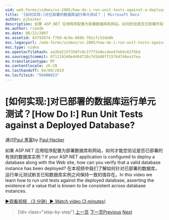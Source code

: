 ```yaml
---
uid: web-forms/videos/vs-2005/how-do-i-run-unit-tests-against-a-deployed-database
title: '[如何实现:]对已部署的数据库运行单元测试？ | Microsoft Docs'
author: pjhacker
description: 如果 ASP.NET 应用程序配置为部署数据库和网站，如何检验是否已部署的有效的数据库实例？...
ms.author: riande
ms.date: 08/22/2007
ms.assetid: 83792674-f769-4c9a-889b-701cfc52de8b
msc.legacyurl: /web-forms/videos/vs-2005/how-do-i-run-unit-tests-against-a-deployed-database
msc.type: video
ms.openlocfilehash: aa3bd215f358fc0c277f2e8ec4ee47eb9c62f5bd
ms.sourcegitcommit: 0f1119340e4464720cfd16d0ff15764746ea1fea
ms.translationtype: MT
ms.contentlocale: zh-CN
ms.lasthandoff: 04/09/2019
ms.locfileid: "59406023"
---
```

# <a name="how-do-i-run-unit-tests-against-a-deployed-database"></a><span data-ttu-id="9e2ac-104">[如何实现:]对已部署的数据库运行单元测试？</span><span class="sxs-lookup"><span data-stu-id="9e2ac-104">[How Do I:] Run Unit Tests against a Deployed Database?</span></span>

<span data-ttu-id="9e2ac-105">通过[Paul 黑客](https://github.com/pjhacker)</span><span class="sxs-lookup"><span data-stu-id="9e2ac-105">by [Paul Hacker](https://github.com/pjhacker)</span></span>

<span data-ttu-id="9e2ac-106">如果 ASP.NET 应用程序配置为部署数据库和网站，如何才能您验证是否已部署的有效的数据库实例？</span><span class="sxs-lookup"><span data-stu-id="9e2ac-106">If your ASP.NET application is configured to deploy a database along with the Web site, how can you verify that a valid database instance has been deployed?</span></span> <span data-ttu-id="9e2ac-107">在本视频中我们了解如何针对已部署的数据库，运行单元测试断言已知数据库实例之间保持一致的值存在。</span><span class="sxs-lookup"><span data-stu-id="9e2ac-107">In this video we learn how to run unit tests against the deployed database, asserting the existence of a value that is known to be consistent across database instances.</span></span>

[<span data-ttu-id="9e2ac-108">&#9654;观看视频 （3 分钟）</span><span class="sxs-lookup"><span data-stu-id="9e2ac-108">&#9654; Watch video (3 minutes)</span></span>](https://channel9.msdn.com/Blogs/ASP-NET-Site-Videos/how-do-i-run-unit-tests-against-a-deployed-database)

> [!div class="step-by-step"]
> <span data-ttu-id="9e2ac-109">[上一页](how-do-i-deploy-a-web-application-during-a-team-build.md)
> [下一页](how-do-i-enable-code-coverage-and-profiling-in-production-applications.md)</span><span class="sxs-lookup"><span data-stu-id="9e2ac-109">[Previous](how-do-i-deploy-a-web-application-during-a-team-build.md)
[Next](how-do-i-enable-code-coverage-and-profiling-in-production-applications.md)</span></span>
